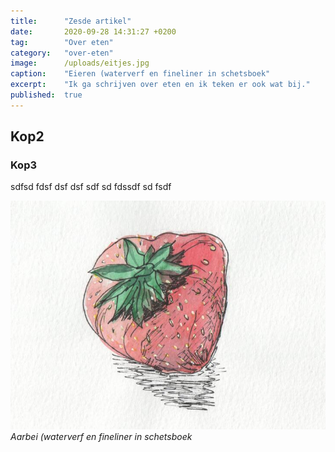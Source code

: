 ```yaml
---
title:      "Zesde artikel"
date:       2020-09-28 14:31:27 +0200
tag:        "Over eten"
category:   "over-eten"
image:      /uploads/eitjes.jpg
caption:    "Eieren (waterverf en fineliner in schetsboek"
excerpt:    "Ik ga schrijven over eten en ik teken er ook wat bij."
published:  true
---
```


## Kop2
### Kop3

sdfsd fdsf 
dsf 
dsf sdf sd fdssdf sd fsdf

![Waterverf en fineliner - Aardbei](/uploads/Aardbei.jpeg)
*Aarbei (waterverf en fineliner in schetsboek*
